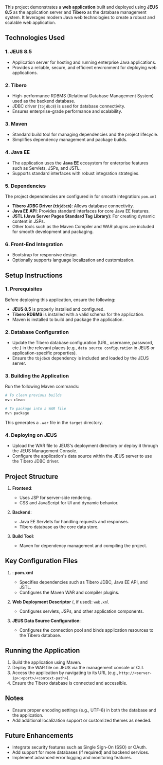 This project demonstrates a **web application** built and deployed using **JEUS 8.5** as the application server and **Tibero** as the database management system. It leverages modern Java web technologies to create a robust and scalable web application.
## Technologies Used
### **1. JEUS 8.5**
- Application server for hosting and running enterprise Java applications.
- Provides a reliable, secure, and efficient environment for deploying web applications.

### **2. Tibero**
- High-performance RDBMS (Relational Database Management System) used as the backend database.
- JDBC driver (`tbjdbc8`) is used for database connectivity.
- Ensures enterprise-grade performance and scalability.

### **3. Maven**
- Standard build tool for managing dependencies and the project lifecycle.
- Simplifies dependency management and package builds.

### **4. Java EE**
- The application uses the **Java EE** ecosystem for enterprise features such as Servlets, JSPs, and JSTL.
- Supports standard interfaces with robust integration strategies.

### **5. Dependencies**
The project dependencies are configured in for smooth integration: `pom.xml`
- **Tibero JDBC Driver (`tbjdbc8`)**: Allows database connectivity.
- **Java EE API**: Provides standard interfaces for core Java EE features.
- **JSTL (Java Server Pages Standard Tag Library)**: For creating dynamic content in JSPs.
- Other tools such as the Maven Compiler and WAR plugins are included for smooth development and packaging.

### **6. Front-End Integration**
- Bootstrap for responsive design.
- Optionally supports language localization and customization.

## Setup Instructions
### **1. Prerequisites**
Before deploying this application, ensure the following:
- **JEUS 8.5** is properly installed and configured.
- **Tibero RDBMS** is installed with a valid schema for the application.
- Maven is installed to build and package the application.

### **2. Database Configuration**
- Update the Tibero database configuration (URL, username, password, etc.) in the relevant places (e.g., `data source configuration` in JEUS or application-specific properties).
- Ensure the `tbjdbc8` dependency is included and loaded by the JEUS server.

### **3. Building the Application**
Run the following Maven commands:
``` sh
# To clean previous builds
mvn clean

# To package into a WAR file
mvn package
```
This generates a `.war` file in the `target` directory.
### **4. Deploying on JEUS**
- Upload the WAR file to JEUS's deployment directory or deploy it through the JEUS Management Console.
- Configure the application's data source within the JEUS server to use the Tibero JDBC driver.

## Project Structure
1. **Frontend**:
   - Uses JSP for server-side rendering.
   - CSS and JavaScript for UI and dynamic behavior.

2. **Backend**:
   - Java EE Servlets for handling requests and responses.
   - Tibero database as the core data store.

3. **Build Tool**:
   - Maven for dependency management and compiling the project.

## Key Configuration Files
1. : **pom.xml**
   - Specifies dependencies such as Tibero JDBC, Java EE API, and JSTL.
   - Configures the Maven WAR and compiler plugins.

2. **Web Deployment Descriptor** (, if used): `web.xml`
   - Configures servlets, JSPs, and other application components.

3. **JEUS Data Source Configuration**:
   - Configures the connection pool and binds application resources to the Tibero database.

## Running the Application
1. Build the application using Maven.
2. Deploy the WAR file on JEUS via the management console or CLI.
3. Access the application by navigating to its URL (e.g., `http://<server-ip>:<port>/<context-path>`).
4. Ensure the Tibero database is connected and accessible.

## Notes
- Ensure proper encoding settings (e.g., UTF-8) in both the database and the application.
- Add additional localization support or customized themes as needed.

## Future Enhancements
- Integrate security features such as Single Sign-On (SSO) or OAuth.
- Add support for more databases (if required) and backend services.
- Implement advanced error logging and monitoring features.
